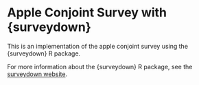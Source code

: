 # Apple Conjoint Survey with {surveydown}
 This is an implementation of the apple conjoint survey using the {surveydown} R package.
 
 For more information about the {surveydown} R package, see the [surveydown website](https://surveydown.org).

